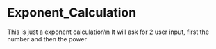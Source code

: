 # Exponent_Calculation
This is just a exponent calculation\n
It will ask for 2 user input, first the number and then the power
